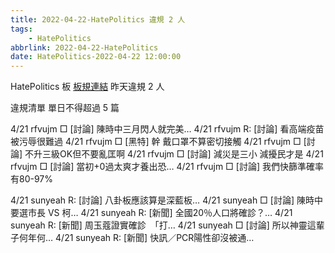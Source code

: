 ```yaml
---
title: 2022-04-22-HatePolitics 違規 2 人
tags:
    - HatePolitics
abbrlink: 2022-04-22-HatePolitics
date: HatePolitics-2022-04-22 12:00:00
---
```

HatePolitics 板 [板規連結](https://www.ptt.cc/bbs/HatePolitics/M.1617115262.A.D60.html)
昨天違規 2 人
<!-- more -->

違規清單
單日不得超過 5 篇

4/21 rfvujm □ [討論] 陳時中三月閃人就完美…
4/21 rfvujm R: [討論] 看高端疫苗被污辱很難過
4/21 rfvujm □ [黑特] 幹 戴口罩不算密切接觸
4/21 rfvujm □ [討論] 不升三級OK但不要亂匡啊
4/21 rfvujm □ [討論] 減災是三小 減擾民才是
4/21 rfvujm □ [討論] 當初+0過太爽才養出恐…
4/21 rfvujm □ [討論] 我們快篩準確率有80-97%

4/21 sunyeah R: [討論] 八卦板應該算是深藍板…
4/21 sunyeah □ [討論] 陳時中要選市長 VS 柯…
4/21 sunyeah R: [新聞] 全國20％人口將確診？…
4/21 sunyeah R: [新聞] 周玉蔻證實確診　「打…
4/21 sunyeah □ [討論] 所以神靈這輩子何年何…
4/21 sunyeah R: [新聞] 快訊／PCR陽性卻沒被通…